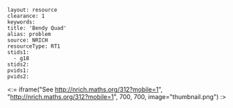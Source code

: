 ````
layout: resource
clearance: 1
keywords:
title: 'Bendy Quad'
alias: problem
source: NRICH
resourceType: RT1
stids1: 
  - g18
stids2:
pvids1:
pvids2:

````

<:= iframe("See http://nrich.maths.org/312?mobile=1", "http://nrich.maths.org/312?mobile=1", 700, 700, image="thumbnail.png") :>
